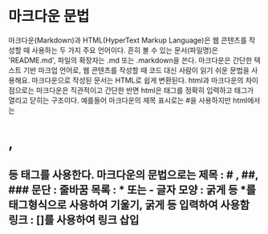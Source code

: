 # 마크다운 문법

마크다운(Markdown)과 HTML(HyperText Markup Language)은 웹 콘텐츠를 작성할 때 사용하는 두 가지 주요 언어이다.
흔히 볼 수 있는 문서(파일명)은 'README.md', 파일의 확장자는 .md 또는 .markdown을 쓴다.
마크다운은 간단한 텍스트 기반 마크업 언어로, 웹 콘텐츠를 작성할 때 코드 대신 사람이 읽기 쉬운 문법을 사용해요. 마크다운으로 작성된 문서는 HTML로 쉽게 변환된다.
html과 마크다운의 차이점으로는 마크다운은 직관적이고 간단한 반면 html은 태그를 정확히 입력하고 태그가 열리고 닫히는 구조이다.
예를들어 마크다운의 제목 표시로는 #을 사용하지만 html에서는 <h1>,<h2>등 태그를 사용한다.
마크다운의 문법으로는
제목 : # , ##, ###
문단 : 줄바꿈
목록 : \* 또는 -
글자 모양 : **굵게** 등 \*를 태그형식으로 사용하여 기울기, 굵게 등 입력하여 사용함
링크 : []를 사용하여 링크 삽입
